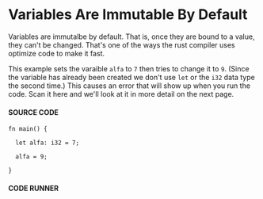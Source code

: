 # Variables Are Immutable By Default

Variables are immutalbe by default. That is, once
they are bound to a value, they can't be changed.
That's one of the ways the rust compiler uses
optimize code to make it fast.

This example sets the varaible `alfa` to `7`
then tries to change it to `9`. (Since the variable
has already been created we don't use `let` or
the `i32` data type the second time.) This causes an
error that will show up when you run the code.
Scan it here and we'll look at it in more detail
on the next page.

#### SOURCE CODE

```rust, noplayground, EXAMPLE1
fn main() {

  let alfa: i32 = 7;

  alfa = 9;

}
```

#### CODE RUNNER

```rust, editable, CODE1

```
